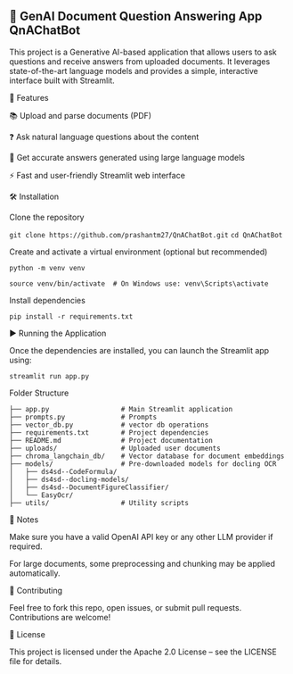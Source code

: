 ## 📄 GenAI Document Question Answering App **QnAChatBot**

This project is a Generative AI-based application that allows users to ask questions and receive answers from uploaded documents. It leverages state-of-the-art language models and provides a simple, interactive interface built with Streamlit.

🚀 Features

📚 Upload and parse documents (PDF)

❓ Ask natural language questions about the content

💬 Get accurate answers generated using large language models

⚡ Fast and user-friendly Streamlit web interface

🛠️ Installation

Clone the repository

```git clone https://github.com/prashantm27/QnAChatBot.git```
```cd QnAChatBot```

Create and activate a virtual environment (optional but recommended)

```python -m venv venv```

```source venv/bin/activate  # On Windows use: venv\Scripts\activate```


Install dependencies

```pip install -r requirements.txt```

▶️ Running the Application

Once the dependencies are installed, you can launch the Streamlit app using:

```streamlit run app.py```

Folder Structure

```.
├── app.py                  # Main Streamlit application
├── prompts.py              # Prompts 
├── vector_db.py            # vector db operations
├── requirements.txt        # Project dependencies
├── README.md               # Project documentation
├── uploads/                # Uploaded user documents
├── chroma_langchain_db/    # Vector database for document embeddings
├── models/                 # Pre-downloaded models for docling OCR
│   ├── ds4sd--CodeFormula/
│   ├── ds4sd--docling-models/
│   ├── ds4sd--DocumentFigureClassifier/
│   └── EasyOcr/
├── utils/                  # Utility scripts 
```
📌 Notes

Make sure you have a valid OpenAI API key or any other LLM provider if required.

For large documents, some preprocessing and chunking may be applied automatically.

🙌 Contributing

Feel free to fork this repo, open issues, or submit pull requests. Contributions are welcome!

📄 License

This project is licensed under the Apache 2.0 License – see the LICENSE
 file for details.